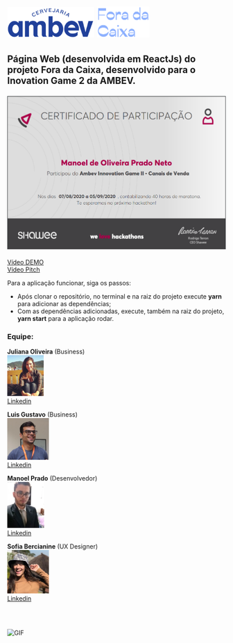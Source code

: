 # <img src="./src/assets/ambevlogo.png" height="70" width="200" /> ![logo](./src/assets/logoforacut.png)
## Página Web (desenvolvida em ReactJs) do projeto Fora da Caixa, desenvolvido para o Inovation Game 2 da AMBEV.
### ![certificado](./src/assets/certificado.PNG)

[Vídeo DEMO](https://youtu.be/I1b-d4HrUSg)
<br />
[Vídeo Pitch](https://youtu.be/IP6nCEgeYHU)

Para a aplicação funcionar, siga os passos:
<ul>

<li>
Após clonar o repositório, no terminal e na raiz do projeto execute <b>yarn</b> para adicionar as dependências;
</li>

<li>
Com as dependências adicionadas, execute, também na raiz do projeto, <b>yarn start</b> para a aplicação rodar.
</li>

</ul>

### Equipe:

<b>Juliana Oliveira</b> (Business)
<br />
<img src="./src/assets/juliana.jpg" height="94" width="84" />
<br />
[Linkedin](https://www.linkedin.com/in/juliana-oliveira-659bb39b/)

<b>Luis Gustavo</b> (Business)
<br />
<img src="./src/assets/gustavo.jpg" height="96" width="96" />
<br />
[Linkedin](https://www.linkedin.com/in/lu%C3%ADs-gustavo-silva-barros-80753b92/)

<b>Manoel Prado</b> (Desenvolvedor)
<br />
<img src="./src/assets/manoel.jpg" height="106" width="85" />
<br />
[Linkedin](https://www.linkedin.com/in/manoel-de-oliveira-prado-neto-fullstack-developer/)

<b>Sofia Bercianine</b> (UX Designer)
<br />
<img src="./src/assets/sofia.jpg" height="100" width="96" />
<br />
[Linkedin](https://www.linkedin.com/in/sofiabercianine/)

<br />
<br />

![GIF](demogif.gif)
